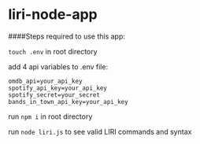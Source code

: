# liri-node-app

####Steps required to use this app:

`touch .env` in root directory

add 4 api variables to .env file:
```
omdb_api=your_api_key
spotify_api_key=your_api_key
spotify_secret=your_secret
bands_in_town_api_key=your_api_key
```


run `npm i` in root directory 

run `node liri.js` to see valid LIRI commands and syntax